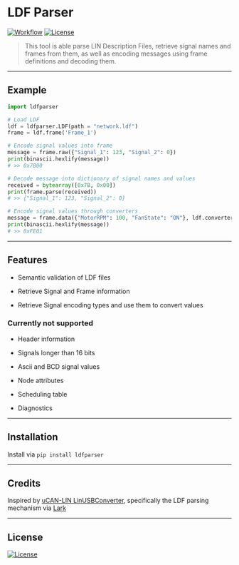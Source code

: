 # LDF Parser

[![Workflow](https://github.com/c4deszes/ldfparser/workflows/CI/badge.svg)](https://github.com/c4deszes/ldfparser/actions) [![License](http://img.shields.io/:license-mit-blue.svg?style=flat-square)](http://badges.mit-license.org)

> This tool is able parse LIN Description Files, retrieve signal names and frames from them, as well as encoding messages using frame definitions and decoding them.

---

## Example

```python
import ldfparser

# Load LDF
ldf = ldfparser.LDF(path = "network.ldf")
frame = ldf.frame('Frame_1')

# Encode signal values into frame
message = frame.raw({"Signal_1": 123, "Signal_2": 0})
print(binascii.hexlify(message))
# >> 0x7B00

# Decode message into dictionary of signal names and values
received = bytearray([0x7B, 0x00])
print(frame.parse(received))
# >> {"Signal_1": 123, "Signal_2": 0}

# Encode signal values through converters
message = frame.data({"MotorRPM": 100, "FanState": "ON"}, ldf.converters)
print(binascii.hexlify(message))
# >> 0xFE01

```

---

## Features

+ Semantic validation of LDF files

+ Retrieve Signal and Frame information

+ Retrieve Signal encoding types and use them to convert values

### Currently not supported

+ Header information

+ Signals longer than 16 bits

+ Ascii and BCD signal values

+ Node attributes

+ Scheduling table

+ Diagnostics

---

## Installation

Install via `pip install ldfparser`

---

## Credits

Inspired by [uCAN-LIN LinUSBConverter](https://github.com/uCAN-LIN/LinUSBConverter), specifically the LDF parsing mechanism via [Lark](https://github.com/lark-parser/lark)

---

## License

[![License](http://img.shields.io/:license-mit-blue.svg?style=flat-square)](http://badges.mit-license.org)
